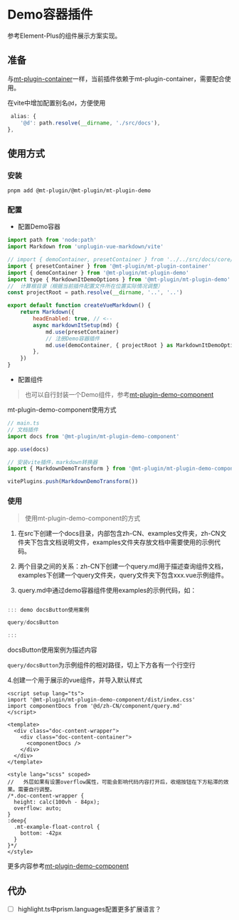 # Demo容器插件 

参考Element-Plus的组件展示方案实现。

## 准备

与[mt-plugin-container](https://github.com/zengsl/mt-plugin/tree/main/packages/mt-plugin-container)一样，当前插件依赖于mt-plugin-container，需要配合使用。

在vite中增加配置别名`@d`，方便使用

```js
 alias: {
    '@d': path.resolve(__dirname, './src/docs'),
},
```

## 使用方式

### 安装

```shell
pnpm add @mt-plugin/@mt-plugin/mt-plugin-demo
```

### 配置


- 配置Demo容器

```js 
import path from 'node:path'
import Markdown from 'unplugin-vue-markdown/vite'

// import { demoContainer, presetContainer } from '../../src/docs/core/plugins/markdown-container'
import { presetContainer } from '@mt-plugin/mt-plugin-container'
import { demoContainer } from '@mt-plugin/mt-plugin-demo'
import type { MarkdownItDemoOptions } from '@mt-plugin/mt-plugin-demo'
//  计算根目录（根据当前插件配置文件所在位置实际情况调整）
const projectRoot = path.resolve(__dirname, '..', '..')

export default function createVueMarkdown() {
    return Markdown({
        headEnabled: true, // <--
        async markdownItSetup(md) {
            md.use(presetContainer)
            // 注册Demo容器插件
            md.use(demoContainer, { projectRoot } as MarkdownItDemoOptions)
        },
    })
}
```

- 配置组件

> 也可以自行封装一个Demo组件，参考[mt-plugin-demo-component](https://github.com/zengsl/mt-plugin/tree/main/packages/mt-plugin-demo-component)

mt-plugin-demo-component使用方式

```ts
// main.ts
// 文档插件
import docs from '@mt-plugin/mt-plugin-demo-component'

app.use(docs)
```


```js 
// 安装vite插件，markdown转换器
import { MarkdownDemoTransform } from '@mt-plugin/mt-plugin-demo-component'

vitePlugins.push(MarkdownDemoTransform())
```


### 使用

> 使用mt-plugin-demo-component的方式

1. 在src下创建一个docs目录，内部包含zh-CN、examples文件夹，zh-CN文件夹下包含文档说明文件，examples文件夹存放文档中需要使用的示例代码。

2. 两个目录之间的关系：zh-CN下创建一个query.md用于描述查询组件文档，examples下创建一个query文件夹，query文件夹下包含xxx.vue示例组件。

3. query.md中通过demo容器组件使用examples的示例代码，如：

```js

::: demo docsButton使用案例

query/docsButton

:::

```
docsButton使用案例为描述内容

`query/docsButton`为示例组件的相对路径，切上下方各有一个行空行

4.创建一个用于展示的vue组件，并导入默认样式

```vue
<script setup lang="ts">
import '@mt-plugin/mt-plugin-demo-component/dist/index.css'
import componentDocs from '@d/zh-CN/component/query.md'
</script>

<template>
  <div class="doc-content-wrapper">
    <div class="doc-content-container">
      <componentDocs />
    </div>
  </div>
</template>

<style lang="scss" scoped>
//   外层如果有设置overflow属性，可能会影响代码内容打开后，收缩按钮在下方粘滞的效果。需要自行调整。
/*.doc-content-wrapper {
  height: calc(100vh - 84px);
  overflow: auto;
}
:deep{
  .mt-example-float-control {
    bottom: -42px
  }
}*/
</style>
```

更多内容参考[mt-plugin-demo-component](https://github.com/zengsl/mt-plugin/tree/main/packages/mt-plugin-demo-component)


## 代办

- [ ] highlight.ts中prism.languages配置更多扩展语言？
